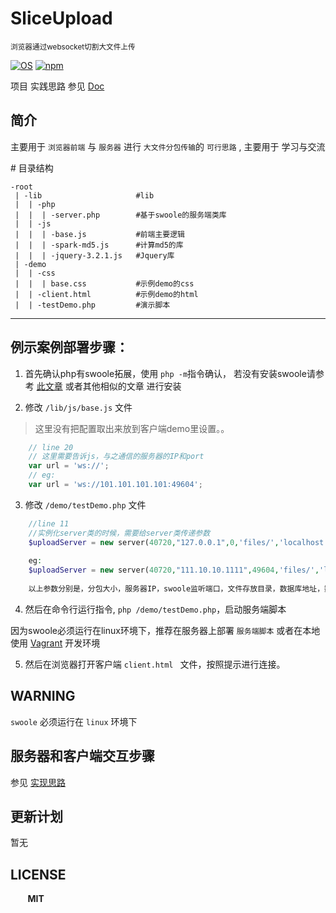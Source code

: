 # SliceUpload    
<small>浏览器通过websocket切割大文件上传</small>


[![OS](https://img.shields.io/badge/OS-Linux-red.svg)](#)
[![npm](https://img.shields.io/npm/l/express.svg)](#)

项目 实践思路 参见 [Doc](https://github.com/Kuri-su/SliceUploader/blob/master/_doc/Thinking.md)

## 简介
主要用于 `浏览器前端` 与 `服务器` 进行 `大文件分包传输`的 `可行思路` , 主要用于 学习与交流


\# 目录结构
```
-root
 | -lib                     #lib
 |  | -php 
 |  |  | -server.php        #基于swoole的服务端类库
 |  | -js
 |  |  | -base.js           #前端主要逻辑
 |  |  | -spark-md5.js      #计算md5的库
 |  |  | -jquery-3.2.1.js   #Jquery库
 | -demo
 |  | -css
 |  |  | base.css           #示例demo的css
 |  | -client.html          #示例demo的html
 |  | -testDemo.php         #演示脚本
```

<hr/>

## 例示案例部署步骤：

1. 首先确认php有swoole拓展，使用 `php -m`指令确认， 若没有安装swoole请参考 [此文章](https://segmentfault.com/a/1190000008285814) 或者其他相似的文章 进行安装

2. 修改 `/lib/js/base.js` 文件
> 这里没有把配置取出来放到客户端demo里设置。。
```javascript
    // line 20 
    // 这里需要告诉js，与之通信的服务器的IP和port
    var url = 'ws://';
    // eg:
    var url = 'ws://101.101.101.101:49604';
```

3. 修改 `/demo/testDemo.php` 文件
```php
    //line 11
    //实例化server类的时候，需要给server类传递参数
    $uploadServer = new server(40720,"127.0.0.1",0,'files/','localhost','username',"password",'file_upload',3306);
    
    eg:
    $uploadServer = new server(40720,"111.10.10.1111",49604,'files/','localhost','username',"password",'file_upload',3306);
    
    以上参数分别是，分包大小，服务器IP，swoole监听端口，文件存放目录，数据库地址，数据库用户名，数据库密码，使用的库名(databaseName)，数据库端口
```

4. 然后在命令行运行指令, `php /demo/testDemo.php`，启动服务端脚本

因为swoole必须运行在linux环境下，推荐在服务器上部署 `服务端脚本` 或者在本地使用 [Vagrant](https://www.vagrantup.com/ "vagrant") 开发环境

5. 然后在浏览器打开客户端 `client.html ` 文件，按照提示进行连接。

## WARNING
`swoole` 必须运行在 `linux` 环境下

## 服务器和客户端交互步骤
参见 [实现思路](https://github.com/Kuri-su/SliceUploader/blob/master/_doc/Thinking.md)

## 更新计划
暂无

## LICENSE
&nbsp;&nbsp;&nbsp;&nbsp;&nbsp;&nbsp;&nbsp;<b>MIT</b>

#
